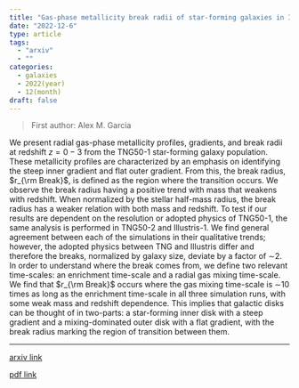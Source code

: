 ```yaml
---
title: "Gas-phase metallicity break radii of star-forming galaxies in IllustrisTNG"
date: "2022-12-6"
type: article
tags:
  - "arxiv"
  - ""
categories:
  - galaxies
  - 2022(year)
  - 12(month)
draft: false
---
```


> First author: Alex M. Garcia

 We present radial gas-phase metallicity profiles, gradients, and break radii
at redshift $z = 0 - 3$ from the TNG50-1 star-forming galaxy population. These
metallicity profiles are characterized by an emphasis on identifying the steep
inner gradient and flat outer gradient. From this, the break radius, $r_{\rm
Break}$, is defined as the region where the transition occurs. We observe the
break radius having a positive trend with mass that weakens with redshift. When
normalized by the stellar half-mass radius, the break radius has a weaker
relation with both mass and redshift. To test if our results are dependent on
the resolution or adopted physics of TNG50-1, the same analysis is performed in
TNG50-2 and Illustris-1. We find general agreement between each of the
simulations in their qualitative trends; however, the adopted physics between
TNG and Illustris differ and therefore the breaks, normalized by galaxy size,
deviate by a factor of $\sim$2. In order to understand where the break comes
from, we define two relevant time-scales: an enrichment time-scale and a radial
gas mixing time-scale. We find that $r_{\rm Break}$ occurs where the gas mixing
time-scale is $\sim$10 times as long as the enrichment time-scale in all three
simulation runs, with some weak mass and redshift dependence. This implies that
galactic disks can be thought of in two-parts: a star-forming inner disk with a
steep gradient and a mixing-dominated outer disk with a flat gradient, with the
break radius marking the region of transition between them.

---
[arxiv link](http://arxiv.org/abs/2212.03326v1)

[pdf link](http://arxiv.org/pdf/2212.03326v1)